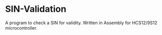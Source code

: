 # SIN-Validation
A program to check a SIN for validity. Written in Assembly for HCS12/9S12 microcontroller.

